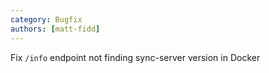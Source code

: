 ```yaml
---
category: Bugfix
authors: [matt-fidd]
---
```


Fix `/info` endpoint not finding sync-server version in Docker
